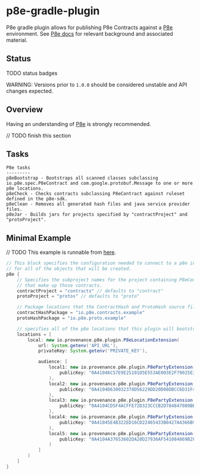 # p8e-gradle-plugin

P8e gradle plugin allows for publishing P8e Contracts against a [P8e](https://github.com/provenance-io/p8e) environment. See [P8e docs](https://app.gitbook.com/@provenance/s/provenance-docs/p8e/overview) for relevant background and associated material.

## Status

TODO status badges

WARNING: Versions prior to `1.0.0` should be considered unstable and API changes expected.

## Overview

Having an understanding of [P8e](https://app.gitbook.com/@provenance/s/provenance-docs/p8e/overview) is strongly recommended.

// TODO finish this section

## Tasks

```text
P8e tasks
---------
p8eBootstrap - Bootstraps all scanned classes subclassing io.p8e.spec.P8eContract and com.google.protobuf.Message to one or more p8e locations.
p8eCheck - Checks contracts subclassing P8eContract against ruleset defined in the p8e-sdk.
p8eClean - Removes all generated hash files and java service provider files.
p8eJar - Builds jars for projects specified by "contractProject" and "protoProject".
```

## Minimal Example

// TODO
This example is runnable from [here]().

```groovy
// This block specifies the configuration needed to connect to a p8e instance as well as the audience list
// for all of the objects that will be created.
p8e {
    // Specifies the subproject names for the project containing P8eContract subclasses, and the associated protobuf messages
    // that make up those contracts.
    contractProject = "contracts" // defaults to "contract"
    protoProject = "protos" // defaults to "proto"

    // Package locations that the ContractHash and ProtoHash source files will be written to.
    contractHashPackage = "io.p8e.contracts.example"
    protoHashPackage = "io.p8e.proto.example"

    // specifies all of the p8e locations that this plugin will bootstrap to.
    locations = [
        local: new io.provenance.p8e.plugin.P8eLocationExtension(
            url: System.getenv('API_URL'),
            privateKey: System.getenv('PRIVATE_KEY'),

            audience: [
                local1: new io.provenance.p8e.plugin.P8ePartyExtension(
                    publicKey: "0A41046C57E9E25101D5E553AE003E2F79025E389B51495607C796B4E95C0A94001FBC24D84CD0780819612529B803E8AD0A397F474C965D957D33DD64E642B756FBC4"
                ),
                local2: new io.provenance.p8e.plugin.P8ePartyExtension(
                    publicKey: "0A4104D630032378D56229DD20D08DBCC6D31F44A07D98175966F5D32CD2189FD748831FCB49266124362E56CC1FAF2AA0D3F362BF84CACBC1C0C74945041EB7327D54"
                ),
                local3: new io.provenance.p8e.plugin.P8ePartyExtension(
                    publicKey: "0A4104CD5F4ACFFE72D323CCCB2D784847089BBD80EC6D4F68608773E55B3FEADC812E4E2D7C4C647C8C30352141D2926130D10DFC28ACA5CA8A33B7BD7A09C77072CE"
                ),
                local4: new io.provenance.p8e.plugin.P8ePartyExtension(
                    publicKey: "0A41045E4B322ED16CD22465433B0427A4366B9695D7E15DD798526F703035848ACC8D2D002C1F25190454C9B61AB7B243E31E83BA2B48B8A4441F922A08AC3D0A3268"
                ),
                local5: new io.provenance.p8e.plugin.P8ePartyExtension(
                    publicKey: "0A4104A37653602DA20D27936AF541084869B2F751953CB0F0D25D320788EDA54FB4BC9FB96A281BFFD97E64B749D78C85871A8E14AFD48048537E45E16F3D2FDDB44B"
                )
            ]
        )
    ]
}
```

